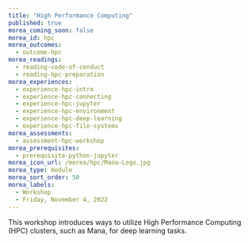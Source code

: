 ```yaml
---
title: "High Performance Computing"
published: true
morea_coming_soon: false
morea_id: hpc
morea_outcomes:
  - outcome-hpc
morea_readings:
  - reading-code-of-conduct
  - reading-hpc-preparation
morea_experiences:
  - experience-hpc-intro
  - experience-hpc-connecting
  - experience-hpc-jupyter
  - experience-hpc-environment
  - experience-hpc-deep-learning
  - experience-hpc-file-systems
morea_assessments:
  - assessment-hpc-workshop
morea_prerequisites:
  - prerequisite-python-jupyter
morea_icon_url: /morea/hpc/Mana-Logo.jpg
morea_type: module
morea_sort_order: 50
morea_labels:
  - Workshop
  - Friday, November 4, 2022
---
```


This workshop introduces ways to utilize High Performance Computing (HPC) clusters, such as Mana, for deep learning tasks. 
